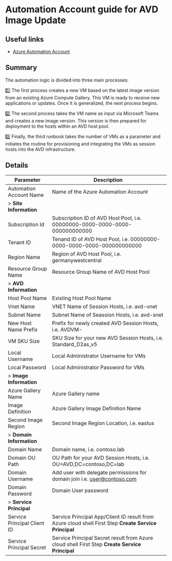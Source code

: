 # Automation Account guide for AVD Image Update 

## Useful links

- [Azure Automation Account](https://learn.microsoft.com/en-us/azure/automation/overview)

##  Summary

The automation logic is divided into three main processes:

1️⃣ The first process creates a new VM based on the latest image version from an existing Azure Compute Gallery. This VM is ready to receive new applications or updates. Once it is generalized, the next process begins.

2️⃣ The second process takes the VM name as input via Microsoft Teams and creates a new image version. This version is then prepared for deployment to the hosts within an AVD host pool.

3️⃣ Finally, the third runbook takes the number of VMs as a parameter and initiates the routine for provisioning and integrating the VMs as session hosts into the AVD infrastructure.


##  Details

| Parameter                     | Description |
|--------------------------------|-------------|
| Automation Account Name       | Name of the Azure Automation Account |
| > **Site Information**          |  |
| Subscription Id               | Subscription ID of AVD Host Pool, i.e. 00000000-0000-0000-0000-000000000000 |
| Tenant ID                     | Tenand ID of AVD Host Pool, i.e. 00000000-0000-0000-0000-000000000000  |
| Region Name                   | Region of AVD Host Pool, i.e. germanywestcentral |
| Resource Group Name           | Resource Group Name of AVD Host Pool |
| > **AVD Information**           |  |
| Host Pool Name                | Existing Host Pool Name |
| Vnet Name                     | VNET Name of Session Hosts, i.e. avd-vnet |
| Subnet Name                   | Subnet Name of Seassion Hosts, i.e. avd-snet |
| New Host Name Prefix          | Prefix for newly created AVD Session Hosts, i.e. AVDVM- |
| VM SKU Size                   | SKU Size for your new AVD Session Hosts, i.e. Standard_D2as_v5 |
| Local Username                | Local Administrator Username for VMs |
| Local Password                | Local Administrator Password for VMs |
| > **Image Information**         |  |
| Azure Gallery Name            | Azure Gallery name |
| Image Definition              | Azure Gallery Image Definition Name |
| Second Image Region           | Second Image Region Location, i.e. eastus |
| > **Domain Information**        |  |
| Domain Name                   | Domain name, i.e. contoso.lab |
| Domain OU Path                | OU Path for your AVD Session Hosts, i.e. OU=AVD,DC=contoso,DC=lab |
| Domain Username               | Add user with delegate permissions for domain join i.e. user@contoso.com |
| Domain Password               | Domain User password |
| > **Service Principal**           |  |
| Service Principal Client ID   | Service Principal App/Client ID result from Azure cloud shell First Step **Create Service Principal** |
| Service Principal Secret      | Service Principal Secret result from Azure cloud shell First Step **Create Service Principal** |
